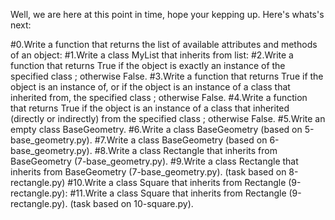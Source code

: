 Well, we are here at this point in time, hope your kepping up.
Here's whats's next:

#0.Write a function that returns the list of available attributes and methods of an object:
#1.Write a class MyList that inherits from list:
#2.Write a function that returns True if the object is exactly an instance of the specified class ; otherwise False.
#3.Write a function that returns True if the object is an instance of, or if the object is an instance of a class that inherited from, the specified class ; otherwise False.
#4.Write a function that returns True if the object is an instance of a class that inherited (directly or indirectly) from the specified class ; otherwise False.
#5.Write an empty class BaseGeometry.
#6.Write a class BaseGeometry (based on 5-base_geometry.py).
#7.Write a class BaseGeometry (based on 6-base_geometry.py).
#8.Write a class Rectangle that inherits from BaseGeometry (7-base_geometry.py).
#9.Write a class Rectangle that inherits from BaseGeometry (7-base_geometry.py). (task based on 8-rectangle.py)
#10.Write a class Square that inherits from Rectangle (9-rectangle.py):
#11.Write a class Square that inherits from Rectangle (9-rectangle.py). (task based on 10-square.py).

